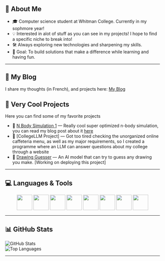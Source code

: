 
## 🌟 About Me                                        
- 🎓 Computer science student at Whitman College. Currently in my sophmore year!
- 💡 Interested in alot of stuff as you can see in my projects! I hope to find a specific niche to break into!
- 🛠️ Always exploring new technologies and sharpening my skills. 
- 🎯 Goal: To build solutions that make a difference while learning and having fun.

---
## 📖 My Blog
I share my thoughts (in French), and projects here: [My Blog](https://feverc0de.github.io/)

## 📌 Very Cool Projects
Here you can find some of my favorite projects
- 🔗 [N Body Simulation 1](https://github.com/) — Really cool super optimized n-body simulation, you can read my blog post about it [here](https://feverc0de.github.io/posts/n-body-shenanigans/)
- 🔗 [CollegeLLM Project] — Got too tired checking the unorganized online caffeteria menu, as well as my major requirements, so I created a programme where an LLM can answer questions about my college through a website
- 🔗 [Drawing Guesser](https://github.com/) — An AI model that can try to guess any drawing you make. [Working on deploying this project]  

---


## 💻 Languages & Tools

<p align="center">
  <img src="https://cdn.jsdelivr.net/gh/devicons/devicon/icons/python/python-original.svg" width="50" height="50"/>
  <img src="https://cdn.jsdelivr.net/gh/devicons/devicon/icons/cplusplus/cplusplus-original.svg" width="50" height="50"/>
  <img src="https://cdn.jsdelivr.net/gh/devicons/devicon/icons/java/java-original.svg" width="50" height="50"/>
  <img src="https://cdn.jsdelivr.net/gh/devicons/devicon/icons/javascript/javascript-original.svg" width="50" height="50"/>
  <img src="https://cdn.jsdelivr.net/gh/devicons/devicon/icons/css3/css3-original.svg" width="50" height="50"/>
  <img src="https://cdn.jsdelivr.net/gh/devicons/devicon/icons/html5/html5-original.svg" width="50" height="50"/>
  <img src="https://cdn.jsdelivr.net/gh/devicons/devicon/icons/haskell/haskell-original.svg" width="50" height="50"/>
  <img src="https://cdn.jsdelivr.net/gh/devicons/devicon/icons/latex/latex-original.svg" width="50" height="50"/>
</p>

---
## 📊 GitHub Stats
![GitHub Stats](https://github-readme-stats.vercel.app/api?username=FeverC0de&show_icons=true&theme=tokyonight)  
![Top Languages](https://github-readme-stats.vercel.app/api/top-langs/?username=FeverC0de&layout=compact&theme=tokyonight)

---
